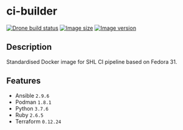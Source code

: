 # ci-builder

[![Drone build status](https://img.shields.io/drone/build/selfhosting-lab/ci-builder/master?label=BUILD&logo=drone&style=for-the-badge)](https://cloud.drone.io/selfhosting-lab/ci-builder/)
[![Image size](https://img.shields.io/docker/image-size/selfhostinglab/ci-builder/latest?logo=docker&logoColor=ffffff&style=for-the-badge)](https://hub.docker.com/repository/docker/selfhostinglab/ci-builder/)
[![Image version](https://img.shields.io/docker/v/selfhostinglab/ci-builder?logo=docker&logoColor=ffffff&style=for-the-badge)](https://hub.docker.com/repository/docker/selfhostinglab/ci-builder/)


## Description

Standardised Docker image for SHL CI pipeline based on Fedora 31.

## Features

- Ansible `2.9.6`
- Podman `1.8.1`
- Python `3.7.6`
- Ruby `2.6.5`
- Terraform `0.12.24`
